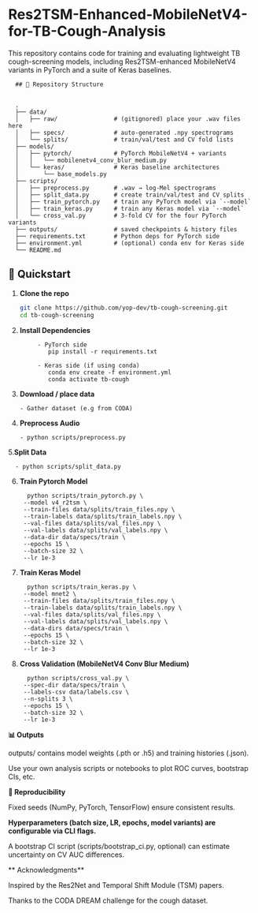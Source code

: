 # Res2TSM-Enhanced-MobileNetV4-for-TB-Cough-Analysis

This repository contains code for training and evaluating lightweight TB cough-screening models, including Res2TSM-enhanced MobileNetV4 variants in PyTorch and a suite of Keras baselines.

      ## 📁 Repository Structure
      

      .
      ├── data/
      │   ├── raw/                # (gitignored) place your .wav files here
      │   ├── specs/              # auto-generated .npy spectrograms
      │   └── splits/             # train/val/test and CV fold lists
      ├── models/
      │   ├── pytorch/            # PyTorch MobileNetV4 + variants
      │   │   └── mobilenetv4_conv_blur_medium.py
      │   └── keras/              # Keras baseline architectures
      │       └── base_models.py
      ├── scripts/
      │   ├── preprocess.py       # .wav → log-Mel spectrograms
      │   ├── split_data.py       # create train/val/test and CV splits
      │   ├── train_pytorch.py    # train any PyTorch model via `--model`
      │   ├── train_keras.py      # train any Keras model via `--model`
      │   └── cross_val.py        # 3-fold CV for the four PyTorch variants
      ├── outputs/                # saved checkpoints & history files
      ├── requirements.txt        # Python deps for PyTorch side
      ├── environment.yml         # (optional) conda env for Keras side
      └── README.md
      


## 🚀 Quickstart

1. **Clone the repo**  
   ```bash
   git clone https://github.com/yop-dev/tb-cough-screening.git
   cd tb-cough-screening

2. **Install Dependencies**
   ````
        - PyTorch side
           pip install -r requirements.txt
         
        - Keras side (if using conda)
           conda env create -f environment.yml
           conda activate tb-cough

3. **Download / place data**
   ````
   - Gather dataset (e.g from CODA)

4. **Preprocess Audio**
   ````
   - python scripts/preprocess.py

5.**Split Data**

      - python scripts/split_data.py

6. **Train Pytorch Model**

         python scripts/train_pytorch.py \
        --model v4_r2tsm \
        --train-files data/splits/train_files.npy \
        --train-labels data/splits/train_labels.npy \
        --val-files data/splits/val_files.npy \
        --val-labels data/splits/val_labels.npy \
        --data-dir data/specs/train \
        --epochs 15 \
        --batch-size 32 \
        --lr 1e-3

7. **Train Keras Model**
   
         python scripts/train_keras.py \
        --model mnet2 \
        --train-files data/splits/train_files.npy \
        --train-labels data/splits/train_labels.npy \
        --val-files data/splits/val_files.npy \
        --val-labels data/splits/val_labels.npy \
        --data-dirs data/specs/train \
        --epochs 15 \
        --batch-size 32 \
        --lr 1e-3

9. **Cross Validation (MobileNetV4 Conv Blur Medium)**
    
         python scripts/cross_val.py \
        --spec-dir data/specs/train \
        --labels-csv data/labels.csv \
        --n-splits 3 \
        --epochs 15 \
        --batch-size 32 \
        --lr 1e-3


**📊 Outputs**

outputs/ contains model weights (.pth or .h5) and training histories (.json).

Use your own analysis scripts or notebooks to plot ROC curves, bootstrap CIs, etc.

**🔬 Reproducibility**

Fixed seeds (NumPy, PyTorch, TensorFlow) ensure consistent results.


**Hyperparameters (batch size, LR, epochs, model variants) are configurable via CLI flags.**

A bootstrap CI script (scripts/bootstrap_ci.py, optional) can estimate uncertainty on CV AUC differences.

** Acknowledgments**

Inspired by the Res2Net and Temporal Shift Module (TSM) papers.

Thanks to the CODA DREAM challenge for the cough dataset.



    

